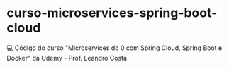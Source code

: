 # curso-microservices-spring-boot-cloud
💻 Código do curso "Microservices do 0 com Spring Cloud, Spring Boot e Docker" da Udemy - Prof. Leandro Costa
